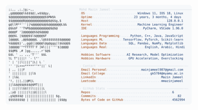 <picture>
  <source srcset="https://raw.githubusercontent.com/mmazinjameel/mmazinjameel/main/dark_mode.svg?v=1739103284" media="(prefers-color-scheme: dark)">
  <img src="https://raw.githubusercontent.com/mmazinjameel/mmazinjameel/main/light_mode.svg?v=1739103284">
</picture>
